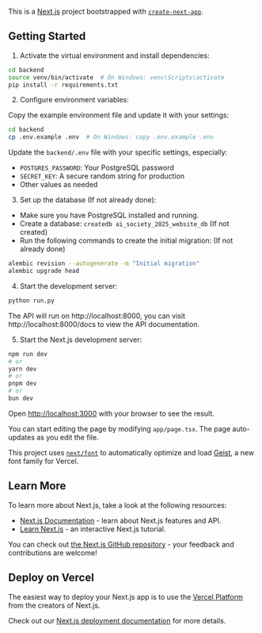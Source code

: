 This is a [Next.js](https://nextjs.org) project bootstrapped with [`create-next-app`](https://nextjs.org/docs/app/api-reference/cli/create-next-app).

## Getting Started

1. Activate the virtual environment and install dependencies:

```bash
cd backend
source venv/bin/activate  # On Windows: venv\Scripts\activate
pip install -r requirements.txt
```

2. Configure environment variables:

Copy the example environment file and update it with your settings:

```bash
cd backend
cp .env.example .env  # On Windows: copy .env.example .env
```

Update the `backend/.env` file with your specific settings, especially:

- `POSTGRES_PASSWORD`: Your PostgreSQL password
- `SECRET_KEY`: A secure random string for production
- Other values as needed

3. Set up the database (If not already done):

- Make sure you have PostgreSQL installed and running.
- Create a database: `createdb ai_society_2025_website_db` (If not created)
- Run the following commands to create the initial migration: (If not already done)

```bash
alembic revision --autogenerate -m "Initial migration"
alembic upgrade head
```

4. Start the development server:

```bash
python run.py
```

The API will run on http://localhost:8000, you can visit http://localhost:8000/docs to view the API documentation.

5. Start the Next.js development server:

```bash
npm run dev
# or
yarn dev
# or
pnpm dev
# or
bun dev
```

Open [http://localhost:3000](http://localhost:3000) with your browser to see the result.

You can start editing the page by modifying `app/page.tsx`. The page auto-updates as you edit the file.

This project uses [`next/font`](https://nextjs.org/docs/app/building-your-application/optimizing/fonts) to automatically optimize and load [Geist](https://vercel.com/font), a new font family for Vercel.

## Learn More

To learn more about Next.js, take a look at the following resources:

- [Next.js Documentation](https://nextjs.org/docs) - learn about Next.js features and API.
- [Learn Next.js](https://nextjs.org/learn) - an interactive Next.js tutorial.

You can check out [the Next.js GitHub repository](https://github.com/vercel/next.js) - your feedback and contributions are welcome!

## Deploy on Vercel

The easiest way to deploy your Next.js app is to use the [Vercel Platform](https://vercel.com/new?utm_medium=default-template&filter=next.js&utm_source=create-next-app&utm_campaign=create-next-app-readme) from the creators of Next.js.

Check out our [Next.js deployment documentation](https://nextjs.org/docs/app/building-your-application/deploying) for more details.
